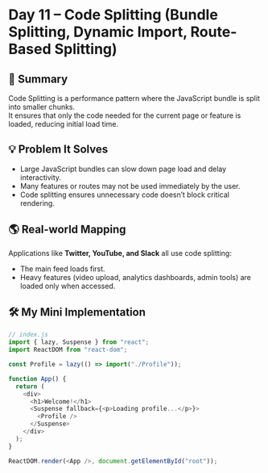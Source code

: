 # Day 11 – Code Splitting (Bundle Splitting, Dynamic Import, Route-Based Splitting)

## 📄 Summary
Code Splitting is a performance pattern where the JavaScript bundle is split into smaller chunks.  
It ensures that only the code needed for the current page or feature is loaded, reducing initial load time.

## 💡 Problem It Solves
- Large JavaScript bundles can slow down page load and delay interactivity.  
- Many features or routes may not be used immediately by the user.  
- Code splitting ensures unnecessary code doesn’t block critical rendering.  

## 🌎 Real-world Mapping
Applications like **Twitter, YouTube, and Slack** all use code splitting:  
- The main feed loads first.  
- Heavy features (video upload, analytics dashboards, admin tools) are loaded only when accessed.  

## 🛠 My Mini Implementation
```javascript
// index.js
import { lazy, Suspense } from "react";
import ReactDOM from "react-dom";

const Profile = lazy(() => import("./Profile"));

function App() {
  return (
    <div>
      <h1>Welcome!</h1>
      <Suspense fallback={<p>Loading profile...</p>}>
        <Profile />
      </Suspense>
    </div>
  );
}

ReactDOM.render(<App />, document.getElementById("root"));
```